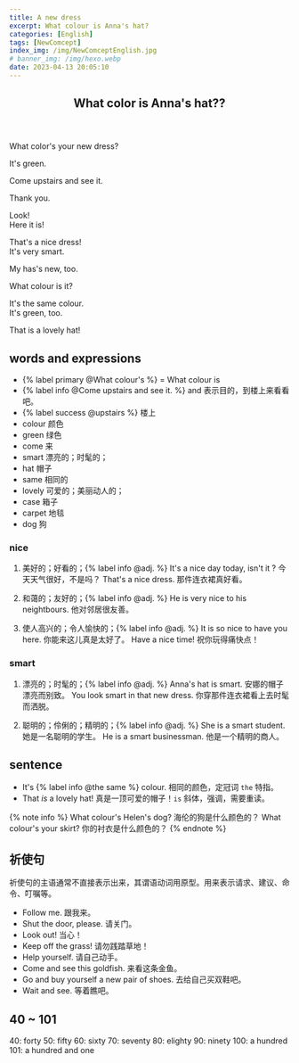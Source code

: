 ```yaml
---
title: A new dress
excerpt: What colour is Anna's hat?
categories: [English]
tags: [NewComcept]
index_img: /img/NewComceptEnglish.jpg
# banner_img: /img/hexo.webp
date: 2023-04-13 20:05:10
---
```


<article class="the-dialogue">
	<header>
    	<h2>What color is Anna's hat??</h2>
    </header>
    <p class="responder" title="Louise">What color's your new dress?</p>
    <p class="sender" title="Anna">It's green.</p>
    <p class="sender" title="Anna">Come upstairs and see it.</p>
    <p class="responder" title="Louise">Thank you.</p>
    <p class="sender" title="Anna">Look!<br>Here it is!</p>
    <p class="responder" title="Louise">That's a nice dress!<br>It's very smart.</p>
    <p class="sender" title="Tim">My has's new, too.</p>
    <p class="responder" title="Louise">What colour is it?</p>
    <p class="sender" title="Tim">It's the same colour.<br>It's green, too.</p>
    <p class="responder" title="Louise">That is a lovely hat!</p>
</article>

## words and expressions

- {% label primary @What colour's %} = What colour is
- {% label info @Come upstairs and see it. %} and 表示目的，到楼上来看看吧。
- {% label success @upstairs %} 楼上
- colour 颜色
- green 绿色
- come 来
- smart 漂亮的；时髦的；
- hat 帽子
- same 相同的
- lovely 可爱的；美丽动人的；
- case 箱子
- carpet 地毯
- dog 狗

### nice

1. 美好的；好看的；{% label info @adj. %}
It's a nice day today, isn't it ? 今天天气很好，不是吗？
That's a nice dress. 那件连衣裙真好看。

2. 和蔼的；友好的；{% label info @adj. %}
He is very nice to his neightbours. 他对邻居很友善。

3. 使人高兴的；令人愉快的；{% label info @adj. %}
It is so nice to have you here. 你能来这儿真是太好了。
Have a nice time! 祝你玩得痛快点！

### smart

1. 漂亮的；时髦的；{% label info @adj. %}
Anna's hat is smart. 安娜的帽子漂亮而别致。
You look smart in that new dress. 你穿那件连衣裙看上去时髦而洒脱。

2. 聪明的；伶俐的；精明的；{% label info @adj. %}
She is a smart student. 她是一名聪明的学生。
He is a smart businessman. 他是一个精明的商人。


## sentence

- It's {% label info @the same %} colour. 相同的颜色，定冠词 `the` 特指。
- That _is_ a lovely hat! 真是一顶可爱的帽子！`is` 斜体，强调，需要重读。

{% note info %}
What colour's Helen's dog? 海伦的狗是什么颜色的？
What colour's your skirt? 你的衬衣是什么颜色的？
{% endnote %}

## 祈使句

祈使句的主语通常不直接表示出来，其谓语动词用原型。用来表示请求、建议、命令、叮嘱等。
- Follow me. 跟我来。
- Shut the door, please. 请关门。
- Look out! 当心！
- Keep off the grass! 请勿践踏草地！
- Help yourself. 请自己动手。
- Come and see this goldfish. 来看这条金鱼。
- Go and buy yourself a new pair of shoes. 去给自己买双鞋吧。
- Wait and see. 等着瞧吧。

## 40 ~ 101

40: forty
50: fifty
60: sixty
70: seventy
80: elighty
90: ninety
100: a hundred
101: a hundred and one